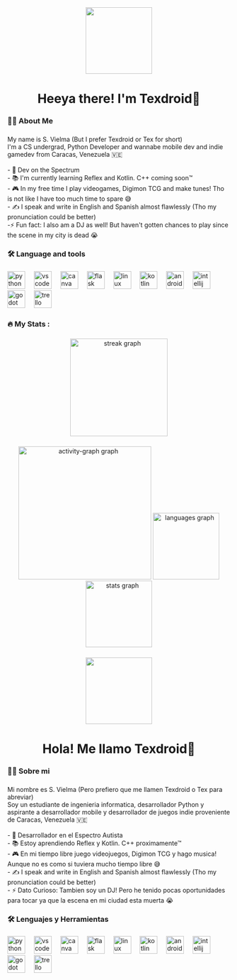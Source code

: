 <div align="center">
  <img height="150" src="https://cdn.discordapp.com/attachments/1032526762409734145/1355668310125052014/profile-pic.png?ex=67e9c400&is=67e87280&hm=b06252faff15f42b2de51bd9e087351c7426c79aca13f16c7c6525c54f2509f7&"  />
</div>

###

<h1 align="center">Heeya there! I'm Texdroid👋</h1>

###

<h3 align="left">👩‍💻  About Me</h3>

###

<p align="left">My name is S. Vielma (But I prefer Texdroid or Tex for short)<br>I'm a CS undergrad, Python Developer and wannabe mobile dev and indie gamedev from Caracas, Venezuela 🇻🇪<br><br>- 🧩 Dev on the Spectrum<br>- 📚 I'm currently learning Reflex and Kotlin. C++ coming soon™️<br>- 🎮 In my free time I play videogames, Digimon TCG and make tunes! Tho is not like I have too much time to spare 😅<br>- ✍ I speak and write in English and Spanish almost flawlessly (Tho my pronunciation could be better)<br>-⚡ Fun fact: I also am a DJ as well! But haven't gotten chances to play since the scene in my city is dead 😭</p>

###

<h3 align="left">🛠 Language and tools</h3>

###

<div align="left">
  <img src="https://cdn.jsdelivr.net/gh/devicons/devicon/icons/python/python-original.svg" height="40" alt="python logo"  />
  <img width="12" />
  <img src="https://cdn.jsdelivr.net/gh/devicons/devicon/icons/vscode/vscode-original.svg" height="40" alt="vscode logo"  />
  <img width="12" />
  <img src="https://cdn.jsdelivr.net/gh/devicons/devicon/icons/canva/canva-original.svg" height="40" alt="canva logo"  />
  <img width="12" />
  <img src="https://cdn.jsdelivr.net/gh/devicons/devicon/icons/flask/flask-original.svg" height="40" alt="flask logo"  />
  <img width="12" />
  <img src="https://cdn.jsdelivr.net/gh/devicons/devicon/icons/linux/linux-original.svg" height="40" alt="linux logo"  />
  <img width="12" />
  <img src="https://cdn.jsdelivr.net/gh/devicons/devicon/icons/kotlin/kotlin-original.svg" height="40" alt="kotlin logo"  />
  <img width="12" />
  <img src="https://cdn.jsdelivr.net/gh/devicons/devicon/icons/androidstudio/androidstudio-original.svg" height="40" alt="androidstudio logo"  />
  <img width="12" />
  <img src="https://cdn.jsdelivr.net/gh/devicons/devicon/icons/intellij/intellij-original.svg" height="40" alt="intellij logo"  />
  <img width="12" />
  <img src="https://cdn.jsdelivr.net/gh/devicons/devicon/icons/godot/godot-original.svg" height="40" alt="godot logo"  />
  <img width="12" />
  <img src="https://cdn.jsdelivr.net/gh/devicons/devicon/icons/trello/trello-plain.svg" height="40" alt="trello logo"  />
</div>

###

<h3 align="left">🔥   My Stats :</h3>

###

<div align="center">
  <img src="https://streak-stats.demolab.com?user=TexdroidOfficial&locale=en&mode=daily&theme=dark&hide_border=false&border_radius=5&order=3" height="220" alt="streak graph"  />
</div>

###

<div align="center">
  <img src="https://github-readme-activity-graph.vercel.app/graph?username=TexdroidOfficial&radius=16&theme=react&area=true&order=5" height="300" alt="activity-graph graph"  />
  <img src="https://github-readme-stats.vercel.app/api/top-langs?username=TexdroidOfficial&locale=en&hide_title=false&layout=compact&card_width=320&langs_count=5&theme=dracula&hide_border=false&order=2" height="150" alt="languages graph"  />
  <img src="https://github-readme-stats.vercel.app/api?username=TexdroidOfficial&hide_title=false&hide_rank=false&show_icons=true&include_all_commits=true&count_private=true&disable_animations=false&theme=dracula&locale=en&hide_border=false&order=1" height="150" alt="stats graph"  />
</div>

###

###

<div align="center">
  <img height="150" src="https://cdn.discordapp.com/attachments/1032526762409734145/1355668310125052014/profile-pic.png?ex=67e9c400&is=67e87280&hm=b06252faff15f42b2de51bd9e087351c7426c79aca13f16c7c6525c54f2509f7&"  />
</div>

###

<h1 align="center">Hola! Me llamo Texdroid👋</h1>

###

<h3 align="left">👩‍💻  Sobre mi</h3>

###

<p align="left">Mi nombre es S. Vielma (Pero prefiero que me llamen Texdroid o Tex para abreviar)<br>Soy un estudiante de ingenieria informatica, desarrollador Python y aspirante a desarrollador mobile y desarrollador de juegos indie proveniente de Caracas, Venezuela 🇻🇪<br><br>- 🧩 Desarrollador en el Espectro Autista<br>- 📚 Estoy aprendiendo Reflex y Kotlin. C++ proximamente™️<br>- 🎮 En mi tiempo libre juego videojuegos, Digimon TCG y hago musica! Aunque no es como si tuviera mucho tiempo libre 😅<br>- ✍ I speak and write in English and Spanish almost flawlessly (Tho my pronunciation could be better)<br>- ⚡ Dato Curioso: Tambien soy un DJ! Pero he tenido pocas oportunidades para tocar ya que la escena en mi ciudad esta muerta 😭</p>

###

<h3 align="left">🛠 Lenguajes y Herramientas</h3>

###

<div align="left">
  <img src="https://cdn.jsdelivr.net/gh/devicons/devicon/icons/python/python-original.svg" height="40" alt="python logo"  />
  <img width="12" />
  <img src="https://cdn.jsdelivr.net/gh/devicons/devicon/icons/vscode/vscode-original.svg" height="40" alt="vscode logo"  />
  <img width="12" />
  <img src="https://cdn.jsdelivr.net/gh/devicons/devicon/icons/canva/canva-original.svg" height="40" alt="canva logo"  />
  <img width="12" />
  <img src="https://cdn.jsdelivr.net/gh/devicons/devicon/icons/flask/flask-original.svg" height="40" alt="flask logo"  />
  <img width="12" />
  <img src="https://cdn.jsdelivr.net/gh/devicons/devicon/icons/linux/linux-original.svg" height="40" alt="linux logo"  />
  <img width="12" />
  <img src="https://cdn.jsdelivr.net/gh/devicons/devicon/icons/kotlin/kotlin-original.svg" height="40" alt="kotlin logo"  />
  <img width="12" />
  <img src="https://cdn.jsdelivr.net/gh/devicons/devicon/icons/androidstudio/androidstudio-original.svg" height="40" alt="androidstudio logo"  />
  <img width="12" />
  <img src="https://cdn.jsdelivr.net/gh/devicons/devicon/icons/intellij/intellij-original.svg" height="40" alt="intellij logo"  />
  <img width="12" />
  <img src="https://cdn.jsdelivr.net/gh/devicons/devicon/icons/godot/godot-original.svg" height="40" alt="godot logo"  />
  <img width="12" />
  <img src="https://cdn.jsdelivr.net/gh/devicons/devicon/icons/trello/trello-plain.svg" height="40" alt="trello logo"  />
</div>

###
